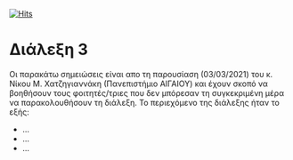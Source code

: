 [![Hits](https://hits.seeyoufarm.com/api/count/incr/badge.svg?url=https%3A%2F%2Feffie375.github.io%2FTPTE-AEGEAN&count_bg=%23E3802B&title_bg=%2307359E&icon=internetarchive.svg&icon_color=%23E7E7E7&title=%CE%A0%CF%81%CE%BF%CE%B2%CE%BF%CE%BB%CE%AD%CF%82&edge_flat=false)](https://hits.seeyoufarm.com)

# Διάλεξη 3

Οι παρακάτω σημειώσεις είναι απο τη παρουσίαση (03/03/2021) του κ. Νίκου Μ. Χατζηγιαννάκη (Πανεπιστήμιο ΑΙΓΑΙΟΥ) και έχουν σκοπό να βοηθήσουν τους φοιτητές/τριες που δεν μπόρεσαν τη συγκεκριμένη μέρα να παρακολουθήσουν τη διάλεξη. Το περιεχόμενο της διάλεξης ήταν το εξής:

- ...
- ...
- ...
